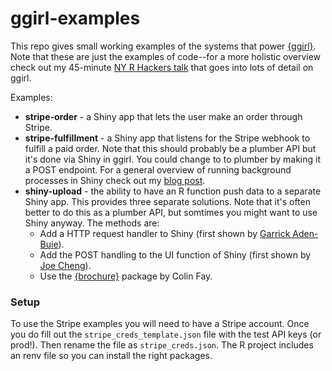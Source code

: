 # ggirl-examples

This repo gives small working examples of the systems that power [{ggirl}](https://github.com/jnolis/ggirl). Note that these are just the examples
of code--for a more holistic overview check out my 45-minute [NY R Hackers talk](https://www.youtube.com/watch?v=tTgRhJ6lb4w) that goes into lots of detail
on ggirl.

Examples:
* __stripe-order__ - a Shiny app that lets the user make an order through Stripe.
* __stripe-fulfillment__ - a Shiny app that listens for the Stripe webhook to fulfill a paid order. Note that this should probably be a plumber API but it's done via Shiny in ggirl.
You could change to to plumber by making it a POST endpoint. For a general overview of
running background processes in Shiny check out my [blog post](https://jnolis.com/blog/shiny_background_processes/).
* __shiny-upload__ - the ability to have an R function push data to a separate Shiny app. This provides three separate solutions. Note that it's often better to do this as a plumber API, but
somtimes you might want to use Shiny anyway. The methods are:
  * Add a HTTP request handler to Shiny (first shown by [Garrick Aden-Buie](https://gist.github.com/gadenbuie/c19cf997467930729ec9acaf98a150fb)).
  * Add the POST handling to the UI function of Shiny (first shown by [Joe Cheng](https://gist.github.com/jcheng5/2aaff19e67079840350d08361fe7fb20)).
  * Use the [{brochure}](https://github.com/ColinFay/brochure) package by Colin Fay.

### Setup

To use the Stripe examples you will need to have a Stripe account. Once you do fill out the `stripe_creds_template.json` file with the test API keys (or prod!). Then rename the file as `stripe_creds.json`. The R project includes an renv file so you can install the right packages.
